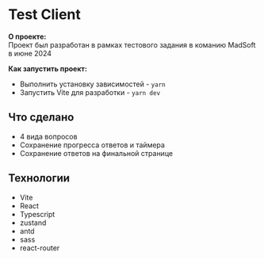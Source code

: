 # Test Client

**О проекте:**\
   Проект был разработан в рамках тестового задания в команию MadSoft в июне 2024

**Как запустить проект:**
- Выполнить установку зависимостей - `yarn`
- Запустить Vite для разработки - `yarn dev`

## Что сделано
- 4 вида вопросов
- Сохранение прогресса ответов и таймера
- Сохранение ответов на финальной странице 

## Технологии
- Vite
- React
- Typescript
- zustand
- antd
- sass
- react-router

